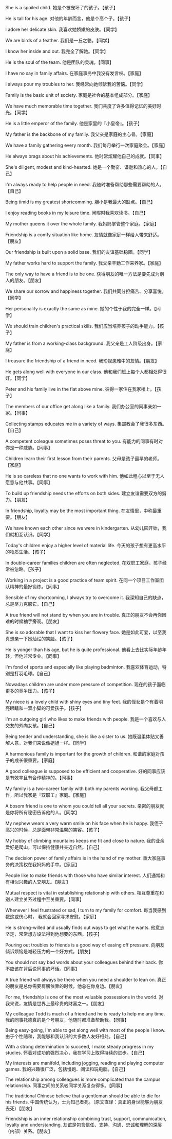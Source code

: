 She is a spoiled child.
她是个被宠坏了的孩子。【孩子】

He is tall for his age.
对他的年龄而言，他是个高个子。【孩子】

I adore her delicate skin.
我喜欢她娇嫩的皮肤。【同学】

We are birds of a feather.
我们是一丘之貉。【同学】

I know her inside and out.
我完全了解她。【同学】

He is the soul of the team.
他是团队的灵魂。【同事】

I have no say in family affairs.
在家庭事务中我没有发言权。【家庭】

I always pour my troubles to her.
我经常向她倾诉我的苦恼。【同学】

Family is the basic unit of society.
家庭是社会的基本组成部分。【家庭】

We have much memorable time together.
我们共度了许多值得记忆的美好时光。【同学】

He is a little emperor of the family.
他是家里的『小皇帝』。【孩子】

My father is the backbone of my family.
我父亲是家庭的主心骨。【家庭】

We have a family gathering every month.
我们每月举行一次家庭聚会。【家庭】

He always brags about his achievements.
他时常炫耀他自己的成就。【同事】

She's diligent, modest and kind-hearted.
她是一个勤奋、谦逊和热心的人。【自己】

I'm always ready to help people in need.
我随时准备帮助那些需要帮助的人。【自己】

Being timid is my greatest shortcomming.
胆小是我最大的缺点。【自己】

I enjoy reading books in my leisure time.
闲暇时我喜欢读书。【自己】

My mother queens it over the whole family.
我妈妈掌管整个家庭。【家庭】

Friendship is a comfy situation like home.
友情就像家庭一样给人带来舒适。【朋友】

Our friendship is built upon a solid base.
我们的友谊基础稳固。【同学】

My father works hard to support the family.
我父亲辛勤工作来养家。【家庭】

The only way to have a friend is to be one.
获得朋友的唯一方法是要先成为别人的朋友。【朋友】

We share our sorrow and happiness together.
我们共同分担痛苦、分享喜悦。【同学】

Her personality is exactly the same as mine.
她的个性于我的完全一样。【同学】

We should train children's practical skills.
我们应当培养孩子的动手能力。【孩子】

My father is from a working-class background.
我父亲是工人阶级出身。【家庭】

I treasure the friendship of a friend in need.
我珍视患难中的友情。【朋友】

He gets along well with everyone in our class.
他和我们班上每个人都相处得很好。【同学】

Peter and his family live in the flat above mine.
彼得一家住在我家楼上。【孩子】

The members of our office get along like a family.
我们办公室的同事亲如一家。【同事】

Collecting stamps educates me in a variety of ways.
集邮教会了我很多东西。【自己】

A competent coleague sometimes poses threat to you.
有能力的同事有时对你是一种威胁。【同事】

Children learn their first lesson from their parents.
父母是孩子最早的老师。【家庭】

He is so careless that no one wants to work with him.
他如此粗心以至于无人愿意与他共事。【同事】

To build up friendship needs the efforts on both sides.
建立友谊需要双方的努力。【朋友】

In friendship, loyalty may be the most important thing.
在友情里，中称最重要。【朋友】

We have known each other since we were in kindergarten.
从幼儿园开始，我们就相互认识。【同学】

Today's children enjoy a higher level of material life.
今天的孩子想有更高水平的物质生活。【孩子】

In double-career families children are often neglected.
在双职工家庭，孩子经常被忽略。【孩子】

Working in a project is a good practice of team spirit.
在同一个项目工作室团队精神的最好锻炼。【同事】

Sensible of my shortcoming, I always try to overcome it.
我深知自己的缺点，总是尽力克服它。【自己】

A true friend will not stand by when you are in trouble.
真正的朋友不会再你困难的时候袖手旁观。【朋友】

She is so adorable that I want to kiss her flowery face.
她是如此可爱，以至我真想亲一下她灿烂的笑脸。【孩子】

He is yonger than his age, but he is quite professional.
他看上去比实际年龄年轻，但他非常专业。【同事】

I'm fond of sports and especially like playing badminton.
我喜欢体育运动，特别是打羽毛球。【自己】

Nowadays children are under more pressure of competition.
现在的孩子面临更多的竞争压力。【孩子】

My niece is a lovely child with shiny eyes and tiny feet.
我的侄女是个有着明亮眼睛和一双小脚的可爱孩子。【孩子】

I'm an outgoing girl who likes to make friends with people.
我是一个喜欢与人交友的外向女孩。【自己】

Being tender and understanding, she is like a sister to us.
她既温柔体贴又善解人意，对我们来说像姐姐一样。【同学】

A harmonious family is important for the growth of children.
和谐的家庭对孩子的成长很重要。【家庭】

A good colleague is supposed to be efficient and cooperative.
好的同事应该是有效率且有合作精神的。【同事】

My family is a two-career family with both my parents working.
我父母都工作，所以我家是『双职工』家庭。【家庭】

A bosom friend is one to whom you could tell all your secrets.
亲密的朋友就是你将所有秘密告诉他的人。【同学】

My nephew wears a very warm smile on his face when he is happy.
我侄子高兴的时候，总是面带非常温馨的笑容。【孩子】

My hobby of climbing mountains keeps me fit and close to nature.
我的业余爱好是爬山，可以保持健康并亲近自然。【自己】

The decision power of family affairs is in the hand of my mother.
重大家庭事务的决策权在我妈妈的手中。【家庭】

People like to make friends with those who have similar interest.
人们通常和有相似兴趣的人交朋友。【朋友】

Mutual respect is vital in establishing relationship with others.
相互尊重在和别人建立关系过程中至关重要。【同事】

Whenever I feel frustrated or sad, I turn to my family for comfort.
每当我感到戳这或伤心时， 我就会回家寻求安慰。【家庭】

He is strong-willed and usually finds out ways to get what he wants.
他意志坚定，常常想方设法得到他想要的东西。【孩子】

Pouring out troubles to friends is a good way of easing off pressure.
向朋友倾诉烦恼是减轻压力的一个好方式。【朋友】

You should not say bad words about your colleagues behind their back.
你不应该在背后说同事的坏话。【同事】

A true friend will always be there when you need a shoulder to lean on.
真正的朋友是总你需要肩膀依靠的时候，他总在你身边。【朋友】

For me, friendship is one of the most valuable possessions in the world.
对我来说，友情是世界上最珍贵的财富之一。【朋友】

My colleague Todd is much of a friend and he is ready to help me any time.
我的同事托德真的是个号朋友，他随时都准备帮助我。【同事】

Being easy-going, I'm able to get along well with most of the people I know.
由于个性随和，我能够和我认识的大多数人友好相处。【自己】

With a strong determination to succeed, I make steady progress in my studies.
怀着对成功的强烈决心，我在学习上取得持续的进步。【自己】

My interests are manifold, including jogging, reading and playing computer games.
我的兴趣很广泛，包括慢跑、阅读和玩电脑。【自己】

The relationship among colleagues is more complicated than the campus relationship.
同事之间的关系较同学关系复杂得多。【同事】

The traditional Chinese believe that a gentleman should be able to die for his friends.
中国传统认为，士为知己者死。（原文直译：真正的身世能够为朋友去死）【朋友】

Friendship is an inner relationship combining trust, support, communication, loyalty and understanding.
友谊是包含信任、支持、沟通、忠诚和理解的深层（内部）关系。【朋友】

